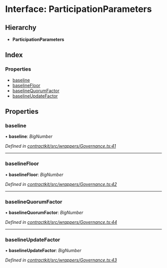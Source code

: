 # Interface: ParticipationParameters

## Hierarchy

* **ParticipationParameters**

## Index

### Properties

* [baseline](_contractkit_src_wrappers_governance_.participationparameters.md#baseline)
* [baselineFloor](_contractkit_src_wrappers_governance_.participationparameters.md#baselinefloor)
* [baselineQuorumFactor](_contractkit_src_wrappers_governance_.participationparameters.md#baselinequorumfactor)
* [baselineUpdateFactor](_contractkit_src_wrappers_governance_.participationparameters.md#baselineupdatefactor)

## Properties

###  baseline

• **baseline**: *BigNumber*

*Defined in [contractkit/src/wrappers/Governance.ts:41](https://github.com/celo-org/celo-monorepo/blob/master/packages/contractkit/src/wrappers/Governance.ts#L41)*

___

###  baselineFloor

• **baselineFloor**: *BigNumber*

*Defined in [contractkit/src/wrappers/Governance.ts:42](https://github.com/celo-org/celo-monorepo/blob/master/packages/contractkit/src/wrappers/Governance.ts#L42)*

___

###  baselineQuorumFactor

• **baselineQuorumFactor**: *BigNumber*

*Defined in [contractkit/src/wrappers/Governance.ts:44](https://github.com/celo-org/celo-monorepo/blob/master/packages/contractkit/src/wrappers/Governance.ts#L44)*

___

###  baselineUpdateFactor

• **baselineUpdateFactor**: *BigNumber*

*Defined in [contractkit/src/wrappers/Governance.ts:43](https://github.com/celo-org/celo-monorepo/blob/master/packages/contractkit/src/wrappers/Governance.ts#L43)*
